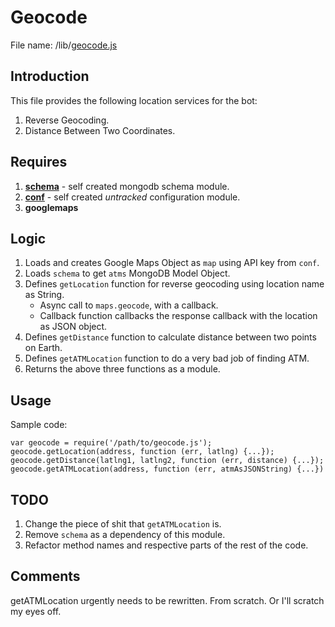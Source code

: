 # Geocode

File name: /lib/[geocode.js](../lib/geocode.js)

## Introduction

This file provides the following location services for the bot:

1. Reverse Geocoding.
2. Distance Between Two Coordinates.

## Requires

1. **[schema](/doc/lib/schema.md)** - self created mongodb schema module.
2. **[conf](/doc/conf.md)** - self created *untracked* configuration module.
3. **googlemaps**

## Logic

1. Loads and creates Google Maps Object as `map` using API key from `conf`.
2. Loads `schema` to get `atms` MongoDB Model Object.
3. Defines `getLocation` function for reverse geocoding using location name as String.
    * Async call to `maps.geocode`, with a callback.
    * Callback function callbacks the response callback with the location as JSON object.
4. Defines `getDistance` function to calculate distance between two points on Earth.
5. Defines `getATMLocation` function to do a very bad job of finding ATM.
6. Returns the above three functions as a module.

## Usage

Sample code:

```
var geocode = require('/path/to/geocode.js');
geocode.getLocation(address, function (err, latlng) {...});
geocode.getDistance(latlng1, latlng2, function (err, distance) {...});
geocode.getATMLocation(address, function (err, atmAsJSONString) {...})
```

## TODO

1. Change the piece of shit that `getATMLocation` is.
2. Remove `schema` as a dependency of this module.
3. Refactor method names and respective parts of the rest of the code.

## Comments

getATMLocation urgently needs to be rewritten. From scratch. Or I'll scratch my eyes off.